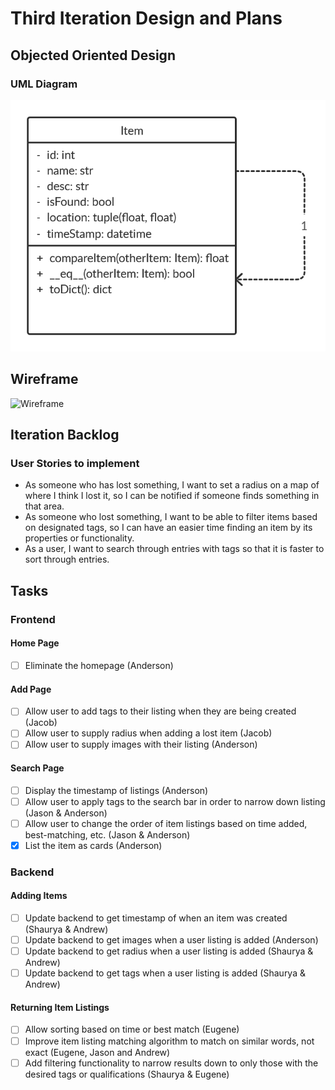 # Third Iteration Design and Plans

## Objected Oriented Design

### UML Diagram

![UML Diagram](./additional/uml3.png)

## Wireframe

![Wireframe](./additional/wireframe3.bmp)

## Iteration Backlog

### User Stories to implement

* As someone who has lost something, I want to set a radius on a map of where I think I lost it, so I can be notified if someone finds something in that area.
* As someone who lost something, I want to be able to filter items based on designated tags, so I can have an easier time finding an item by its properties or functionality.
* As a user, I want to search through entries with tags so that it is faster to sort through entries.


## Tasks

### Frontend

#### Home Page

* [ ] Eliminate the homepage (Anderson)

#### Add Page

* [ ] Allow user to add tags to their listing when they are being created (Jacob)
* [ ] Allow user to supply radius when adding a lost item (Jacob)
* [ ] Allow user to supply images with their listing (Anderson)

#### Search Page

* [ ] Display the timestamp of listings (Anderson)
* [ ] Allow user to apply tags to the search bar in order to narrow down listing (Jason & Anderson)
* [ ] Allow user to change the order of item listings based on time added, best-matching, etc. (Jason & Anderson)
* [X] List the item as cards (Anderson)

### Backend

#### Adding Items

* [ ] Update backend to get timestamp of when an item was created (Shaurya & Andrew)
* [ ] Update backend to get images when a user listing is added (Anderson)
* [ ] Update backend to get radius when a user listing is added (Shaurya & Andrew)
* [ ] Update backend to get tags when a user listing is added (Shaurya & Andrew)

#### Returning Item Listings

* [ ] Allow sorting based on time or best match (Eugene)
* [ ] Improve item listing matching algorithm to match on similar words, not exact (Eugene, Jason and Andrew)
* [ ] Add filtering functionality to narrow results down to only those with the desired tags or qualifications (Shaurya & Eugene)
